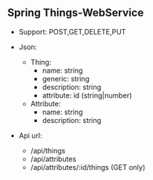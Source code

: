 ## Spring Things-WebService

- Support: POST,GET,DELETE,PUT

- Json:
  - Thing:
    - name: string
    - generic: string
    - description: string
    - attribute: id (string|number)
  - Attribute:
    - name: string
    - description: string
    
- Api url:
  - /api/things
  - /api/attributes
  - /api/attributes/:id/things (GET only)
